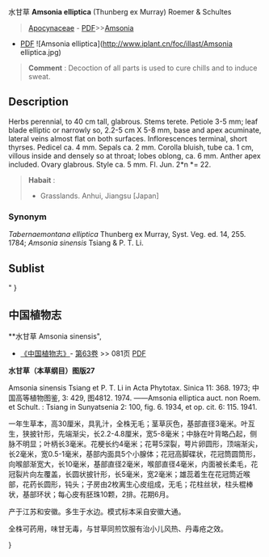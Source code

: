 水甘草 **Amsonia elliptica** (Thunberg ex Murray) Roemer & Schultes

> [Apocynaceae](http://www.iplant.cn/info/Apocynaceae?t=foc) - [PDF](http://www.iplant.cn/foc/pdf/Apocynaceae.pdf)>>[Amsonia](http://www.iplant.cn/info/Amsonia?t=foc)
 - [PDF](http://www.iplant.cn/foc/pdf/Amsonia.pdf)
![Amsonia elliptica](http://www.iplant.cn/foc/illast/Amsonia elliptica.jpg)

> **Comment** : 
> Decoction of all parts is used to cure chills and to induce sweat.

## Description

Herbs perennial, to 40 cm tall, glabrous. Stems terete. Petiole 3-5 mm; leaf blade elliptic or narrowly so, 2.2-5 cm X 5-8 mm, base and apex acuminate, lateral veins almost flat on both surfaces. Inflorescences terminal, short thyrses. Pedicel ca. 4 mm. Sepals ca. 2 mm. Corolla bluish, tube ca. 1 cm, villous inside and densely so at throat; lobes oblong, ca. 6 mm. Anther apex included. Ovary glabrous. Style ca. 5 mm. Fl. Jun. 2*n *= 22.

> **Habait** : 
>* Grasslands. Anhui, Jiangsu [Japan]

### Synonym
*Tabernaemontana elliptica* Thunberg ex Murray, Syst. Veg. ed. 14, 255. 1784; *Amsonia sinensis* Tsiang & P. T. Li.

## Sublist
"
}
## 中国植物志

**水甘草 Amsonia sinensis",

* [《中国植物志》](http://www.iplant.cn/frps)- [第63卷](http://www.iplant.cn/frps/vol/63) >> 081页 [PDF](http://www.iplant.cn/frps/pdf/63/081.pdf)

**水甘草（本草纲目）图版27**

Amsonia sinensis Tsiang et P. T. Li in Acta Phytotax. Sinica 11: 368. 1973; 中国高等植物图鉴, 3: 429, 图4812. 1974. ——Amsonia elliptica auct. non Roem. et Schult. : Tsiang in Sunyatsenia 2: 100, fig. 6. 1934, et op. cit. 6: 115. 1941.

一年生草本，高30厘米，具乳汁，全株无毛；茎草灰色，基部直径3毫米。叶互生，狭披针形，先端渐尖，长2.2-4.8厘米，宽5-8毫米；中脉在叶背略凸起，侧脉不明显；叶柄长3毫米。花梗长约4毫米；花萼5深裂，萼片卵圆形，顶端渐尖，长2毫米，宽0.5-1毫米，基部内面具5个小腺体；花冠高脚碟状，花冠筒圆筒形，向喉部渐宽大，长10毫米，基部直径2毫米，喉部直径4毫米，内面被长柔毛，花冠裂片向左覆盖，长圆状披针形，长5毫米，宽2毫米；雄蕊着生在花冠筒近喉部，花药长圆形，钝头；子房由2枚离生心皮组成，无毛；花柱丝状，柱头棍棒状，基部环状；每心皮有胚珠10颗，2排。花期6月。

产于江苏和安徽。多生于水边。模式标本采自安徽大通。

全株可药用，味甘无毒，与甘草同煎饮服有治小儿风热、丹毒疮之效。

}